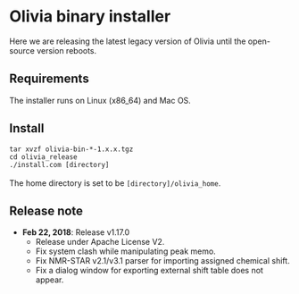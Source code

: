 # Olivia binary installer
Here we are releasing the latest legacy version of Olivia until the open-source version reboots.

## Requirements
The installer runs on Linux (x86_64) and Mac OS.

## Install
 `tar xvzf olivia-bin-*-1.x.x.tgz`<br />
 `cd olivia_release`<br />
 `./install.com [directory]`<br /><br />
 The home directory is set to be `[directory]/olivia_home`.

## Release note
- **Feb 22, 2018**: Release v1.17.0
	- Release under Apache License V2.
	- Fix system clash while manipulating peak memo.
	- Fix NMR-STAR v2.1/v3.1 parser for importing assigned chemical shift.
	- Fix a dialog window for exporting external shift table does not appear.
